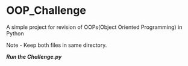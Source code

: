 # OOP_Challenge
A simple project for revision of OOPs(Object Oriented Programming) in Python

Note - Keep both files in same directory.

***Run the Challenge.py***
